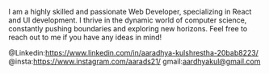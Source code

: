 
 I am a highly skilled and passionate Web Developer, specializing in React and UI development. I thrive in the dynamic world of computer science, constantly pushing boundaries and exploring new horizons. Feel free to reach out to me if you have any ideas in mind!

 @Linkedin:https://www.linkedin.com/in/aaradhya-kulshrestha-20bab8223/
                    @insta:https://www.instagram.com/aarads21/
                    gmail:aardhyakul@gmail.com


